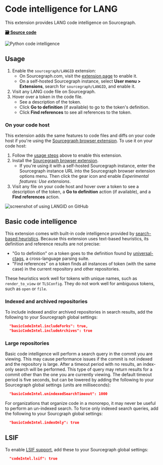 # Code intelligence for LANG

This extension provides LANG code intelligence on Sourcegraph.

[**🗃️ Source code**](https://github.com/sourcegraph/code-intel-extensions/tree/master/extensions/template)

![Python code intelligence](https://user-images.githubusercontent.com/1976/50882679-68768580-139a-11e9-8e58-a756c5bf4fb0.png)

## Usage

1. Enable the `sourcegraph/LANGID` extension:
   - On Sourcegraph.com, visit the [extension page](https://sourcegraph.com/extensions/sourcegraph/LANGID) to enable it.
   - On a self-hosted Sourcegraph instance, select **User menu > Extensions**, search for `sourcegraph/LANGID`, and enable it.
1. Visit any LANG code file on Sourcegraph.
1. Hover over a token in the code file.
   - See a description of the token.
   - Click **Go to definition** (if available) to go to the token's definition.
   - Click **Find references** to see all references to the token.

### On your code host

This extension adds the same features to code files and diffs on your code host if you're using the [Sourcegraph browser extension](https://docs.sourcegraph.com/integration/browser_extension). To use it on your code host:

1. Follow the [usage steps](#usage) above to enable this extension.
1. Install the [Sourcegraph browser extension](https://docs.sourcegraph.com/integration/browser_extension).
   - If you're using it with a self-hosted Sourcegraph instance, enter the Sourcegraph instance URL into the Sourcegraph browser extension options menu. Then click the gear icon and enable _Experimental features: Use extensions_.
1. Visit any file on your code host and hover over a token to see a description of the token, a **Go to definition** action (if available), and a **Find references** action.

![screenshot of using LANGID on GitHub](https://user-images.githubusercontent.com/1976/50882271-0c5f3180-1399-11e9-9697-e4e4fa4e29e9.png)

## Basic code intelligence

This extension comes with built-in code intelligence provided by [search-based heuristics](https://docs.sourcegraph.com/code_intelligence/explanations/basic_code_intelligence). Because this extension uses text-based heuristics, its definition and reference results are not precise:

- "Go to definition" on a token goes to the definition found by [universal-ctags](https://github.com/universal-ctags/ctags), a cross-language parsing suite.
- "Find references" on a token finds all instances of token (with the same case) in the current repository and other repositories.

These heuristics work well for tokens with unique names, such as `render_to_view` or `TLSConfig`. They do not work well for ambiguous tokens, such as `open` or `file`.

### Indexed and archived repositories

To include indexed and/or archived repositories in search results, add the following to your Sourcegraph global settings:

```json
  "basicCodeIntel.includeForks": true,
  "basicCodeIntel.includeArchives": true
```

### Large repositories

Basic code intelligence will perform a search query in the commit you are viewing. This may cause performance issues if the commit is not indexed and the repository is large. After a timeout period with no results, an index-only search will be performed. This type of query may return results for a commit other than the one you are currently viewing. The default timeout period is five seconds, but can be lowered by adding the following to your Sourcegraph global settings (units are milliseconds):

```json
  "basicCodeIntel.unindexedSearchTimeout": 1000
```

For organizations that organize code in a monorepo, it may never be useful to perform an un-indexed search. To force only indexed search queries, add the following to your Sourcgraph global settings:

```json
  "basicCodeIntel.indexOnly": true
```

## LSIF

To enable [LSIF support](https://docs.sourcegraph.com/code_intelligence/explanations/precise_code_intelligence), add these to your Sourcegraph global settings:

```json
  "codeIntel.lsif": true
```
